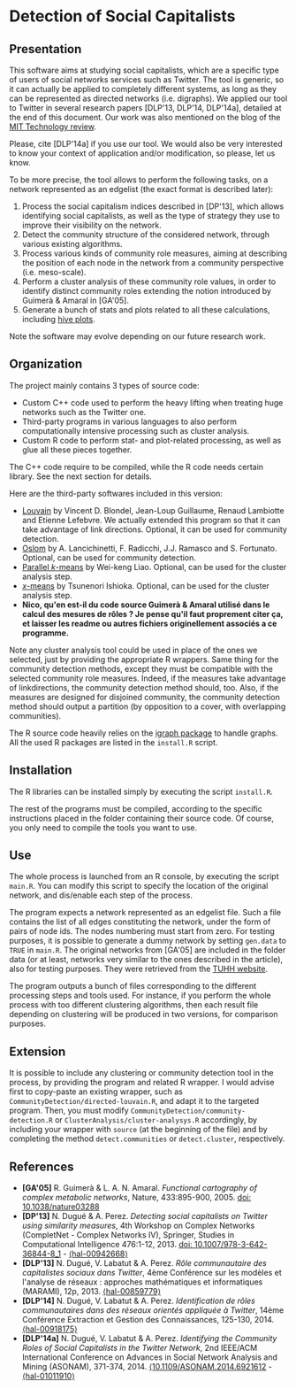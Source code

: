 Detection of Social Capitalists
==============================
## Presentation
This software aims at studying social capitalists, which are a specific type of users of social networks services such as Twitter. The tool is generic, so it can actually be applied to completely different systems, as long as they can be represented as directed networks (i.e. digraphs). We applied our tool to Twitter in several research papers [DLP'13, DLP'14, DLP'14a], detailed at the end of this document. Our work was also mentioned on the blog of the [MIT Technology review](http://www.technologyreview.com/view/528746/the-emerging-threat-from-twitters-social-capitalists/).

Please, cite [DLP'14a] if you use our tool. We would also be very interested to know your context of application and/or modification, so please, let us know.

To be more precise, the tool allows to perform the following tasks, on a network represented as an edgelist (the exact format is described later):

1. Process the social capitalism indices described in [DP'13], which allows identifying social capitalists, as well as the type of strategy they use to improve their visibility on the network. 
2. Detect the community structure of the considered network, through various existing algorithms.
3. Process various kinds of community role measures, aiming at describing the position of each node in the network from a community perspective (i.e. meso-scale).
4. Perform a cluster analysis of these community role values, in order to identify distinct community roles extending the notion introduced by Guimerà & Amaral in [GA'05].
5. Generate a bunch of stats and plots related to all these calculations, including [hive plots](http://www.hiveplot.net/).

Note the software may evolve depending on our future research work.

## Organization
The project mainly contains 3 types of source code:
* Custom C++ code used to perform the heavy lifting when treating huge networks such as the Twitter one.
* Third-party programs in various languages to also perform computationally intensive processing such as cluster analysis.
* Custom R code to perform stat- and plot-related processing, as well as glue all these pieces together.

The C++ code require to be compiled, while the R code needs certain library. See the next section for details.

Here are the third-party softwares included in this version:
* [Louvain](http://perso.uclouvain.be/vincent.blondel/research/louvain.html) by Vincent D. Blondel, Jean-Loup Guillaume, Renaud Lambiotte and Etienne Lefebvre. We actually extended this program so that it can take advantage of link directions. Optional, it can be used for community detection.
* [Oslom](http://www.oslom.org/) by A. Lancichinetti, F. Radicchi, J.J. Ramasco and S. Fortunato. Optional, can be used for community detection.
* [Parallel *k*-means](http://users.eecs.northwestern.edu/~wkliao/Kmeans/) by Wei-keng Liao. Optional, can be used for the cluster analysis step.
* [*x*-means](http://www.rd.dnc.ac.jp/~tunenori/xmeans_e.html) by Tsunenori Ishioka. Optional, can be used for the cluster analysis step.
* **Nico, qu'en est-il du code source Guimerà & Amaral utilisé dans le calcul des mesures de rôles ? Je pense qu'il faut proprement citer ça, et laisser les readme ou autres fichiers originellement associés a ce programme.**


Note any cluster analysis tool could be used in place of the ones we selected, just by providing the appropriate R wrappers. Same thing for the community detection methods, except they must be compatible with the selected community role measures. Indeed, if the measures take advantage of linkdirections, the community detection method should, too. Also, if the measures are designed for disjoined community, the community detection method should output a partition (by opposition to a cover, with overlapping communities).

The R source code heavily relies on the [igraph package](http://igraph.org/redirect.html) to handle graphs. All the used R packages are listed in the `install.R` script.

## Installation
The R libraries can be installed simply by executing the script `install.R`.

The rest of the programs must be compiled, according to the specific instructions placed in the folder containing their source code. Of course, you only need to compile the tools you want to use.

## Use
The whole process is launched from an R console, by executing the script `main.R`. You can modify this script to specify the location of the original network, and dis/enable each step of the process.

The program expects a network represented as an edgelist file. Such a file contains the list of all edges constituting the network, under the form of pairs of node ids. The nodes numbering must start from zero. For testing purposes, it is possible to generate a dummy network by setting `gen.data` to `TRUE` in `main.R`. The original networks from [GA'05] are included in the folder data (or at least, networks very similar to the ones described in the article), also for testing purposes. They were retrieved from the [TUHH website](http://www.tuhh.de/ibb/publications/databases-and-software.html).

The program outputs a bunch of files corresponding to the different processing steps and tools used. For instance, if you perform the whole process with too different clustering algorithms, then each result file depending on clustering will be produced in two versions, for comparison purposes. 

## Extension
It is possible to include any clustering or community detection tool in the process, by providing the program and related R wrapper. I would advise first to copy-paste an existing wrapper, such as `CommunityDetection/directed-louvain.R`, and adapt it to the targeted program. Then, you must modify `CommunityDetection/community-detection.R` or `ClusterAnalysis/cluster-analysys.R` accordingly, by including your wrapper with `source` (at the beginning of the file) and by completing the method `detect.communities` or `detect.cluster`, respectively.

## References
* **[GA'05]** R. Guimerà & L. A. N. Amaral. *Functional cartography of complex metabolic networks*, Nature, 433:895-900, 2005. [doi: 10.1038/nature03288](https://doi.org/10.1038/nature03288)
* **[DP'13]** N. Dugué & A. Perez. *Detecting social capitalists on Twitter using similarity measures*, 4th Workshop on Complex Networks (CompletNet - Complex Networks IV), Springer, Studies in Computational Intelligence 476:1-12, 2013. [doi: 10.1007/978-3-642-36844-8_1](https://doi.org/10.1007/978-3-642-36844-8_1) - [⟨hal-00942668⟩](https://hal.archives-ouvertes.fr/hal-00942668)
* **[DLP'13]** N. Dugué, V. Labatut & A. Perez. *Rôle communautaire des capitalistes sociaux dans Twitter*, 4ème Conférence sur les modèles et l'analyse de réseaux : approches mathématiques et informatiques (MARAMI), 12p, 2013. [⟨hal-00859779⟩](https://hal.archives-ouvertes.fr/hal-00859779)
* **[DLP'14]** N. Dugué, V. Labatut & A. Perez. *Identification de rôles communautaires dans des réseaux orientés appliquée à Twitter*, 14ème Conférence Extraction et Gestion des Connaissances, 125-130, 2014. [⟨hal-00918175⟩](https://hal.archives-ouvertes.fr/hal-00918175)
* **[DLP'14a]** N. Dugué, V. Labatut & A. Perez. *Identifying the Community Roles of Social Capitalists in the Twitter Network*, 2nd IEEE/ACM International Conference on Advances in Social Network Analysis and Mining (ASONAM), 371-374, 2014. [⟨10.1109/ASONAM.2014.6921612](https://doi.org/⟨10.1109/ASONAM.2014.6921612) - [⟨hal-01011910⟩](https://hal.archives-ouvertes.fr/hal-01011910)
